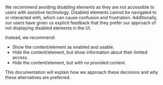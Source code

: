 We recommend avoiding disabling elements as they are not accessible to users with assistive technology. Disabled elements cannot be navigated to or interacted with, which can cause confusion and frustration. Additionally, our users have given us explicit feedback that they prefer our approach of not displaying disabled elements in the UI.

Instead, we recommend:
- Show the content/element as enabled and usable.
- Hide the content/element, but show information about their limited access.
- Hide the content/element, but with no provided context.

This documentation will explain how we approach these decisions and why these alternatives are preferred.